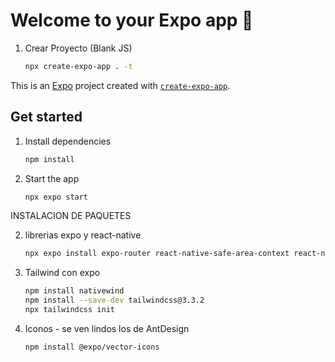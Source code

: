 # Welcome to your Expo app 👋
1. Crear Proyecto (Blank JS)

   ```bash
   npx create-expo-app . -t
   ```

This is an [Expo](https://expo.dev) project created with [`create-expo-app`](https://www.npmjs.com/package/create-expo-app).

## Get started

1. Install dependencies

   ```bash
   npm install
   ```

2. Start the app

   ```bash
   npx expo start
   ```

INSTALACION DE PAQUETES

2. librerias expo y react-native

   ```bash
   npx expo install expo-router react-native-safe-area-context react-native-screens expo-linking expo-constants expo-status-bar
   ```

2. Tailwind con expo

   ```bash
   npm install nativewind
   npm install --save-dev tailwindcss@3.3.2
   npx tailwindcss init
   ```

2. Iconos - se ven lindos los de AntDesign

   ```bash
   npm install @expo/vector-icons
   ```